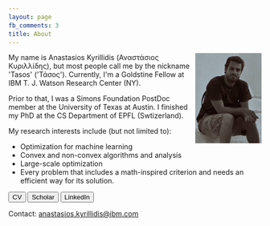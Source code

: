 ```yaml
---
layout: page
fb_comments: 3
title: About
---
```


<img src="/public/me2.jpg" width="132" height="180" align="right">

My name is Anastasios Kyrillidis (Αναστάσιος Κυριλλίδης), but most people call me by the nickname 'Tasos' ('Τάσος'). Currently, I'm a Goldstine
Fellow at IBM T. J. Watson Research Center (NY).

Prior to that, I was a Simons Foundation PostDoc member at the University of Texas at Austin. 
I finished my PhD at the CS Department of EPFL (Swtizerland).

My research interests include (but not limited to):
* Optimization for machine learning
* Convex and non-convex algorithms and analysis
* Large-scale optimization
* Every problem that includes a math-inspired criterion and needs an efficient way for its solution.

<button id="b_CV"> CV </button>
<button id="b_scholar"> Scholar </button>
<button id="b_LinkedIn"> LinkedIn </button>

Contact: anastasios.kyrillidis@ibm.com